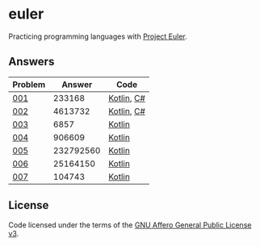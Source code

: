# euler

Practicing programming languages with [Project Euler](https://projecteuler.net).

## Answers

| Problem | Answer | Code |
|---------|--------|--------|
| [001](https://projecteuler.net/problem=1) | 233168 | [Kotlin](./KotlinEuler/src/main/kotlin/Problem001.kt), [C#](./CSharpEuler/CSharpEuler/Problem001.cs) |
| [002](https://projecteuler.net/problem=2) | 4613732 | [Kotlin](./KotlinEuler/src/main/kotlin/Problem002.kt), [C#](./CSharpEuler/CSharpEuler/Problem002.cs) |
| [003](https://projecteuler.net/problem=3) | 6857 | [Kotlin](./KotlinEuler/src/main/kotlin/Problem003.kt) |
| [004](https://projecteuler.net/problem=4) | 906609 | [Kotlin](./KotlinEuler/src/main/kotlin/Problem004.kt) |
| [005](https://projecteuler.net/problem=5) | 232792560 | [Kotlin](./KotlinEuler/src/main/kotlin/Problem005.kt) |
| [006](https://projecteuler.net/problem=6) | 25164150 | [Kotlin](./KotlinEuler/src/main/kotlin/Problem006.kt) |
| [007](https://projecteuler.net/problem=7) | 104743 | [Kotlin](./KotlinEuler/src/main/kotlin/Problem007.kt) |

## License

Code licensed under the terms of the [GNU Affero General Public License v3](LICENSE).
